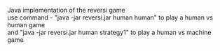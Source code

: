 Java implementation of the reversi game  
use command - "java -jar reversi.jar human human" to play a human vs human game  
and "java -jar reversi.jar human strategy1" to play a human vs machine game  
